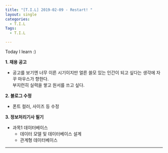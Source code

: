 ```yaml
---
title: "[T.I.L] 2019-02-09 - Restart! "
layout: single
categories:
  - T.I.L
Tags:
  - T.I.L

---
```

Today I learn :)

**1. 채용 공고**  
* 공고를 보기엔 너무 이른 시기이지만 얼른 쓸모 있는 인간이 되고 싶다는 생각에 자꾸 마우스가 향한다.  
  부지런히 실력을 쌓고 원서를 쓰고 싶다.  

**2. 블로그 수정**  
* 폰트 컬러, 사이즈 등 수정  

**3. 정보처리기사 필기**  
* 과목1 데이터베이스  
  * 데이터 모델 및 데이터베이스 설계  
  * 관계형 데이터베이스 

   

***  
 



